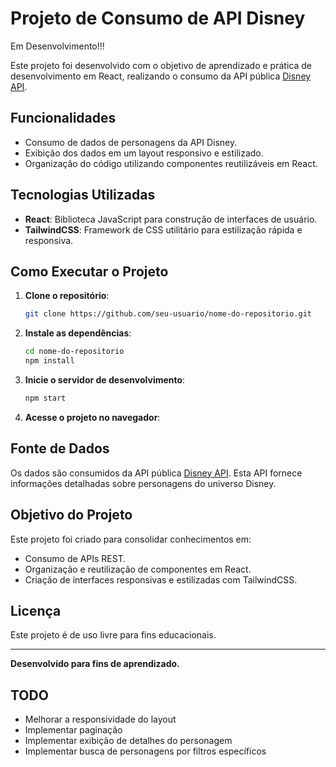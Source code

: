 # Projeto de Consumo de API Disney 
Em Desenvolvimento!!!

Este projeto foi desenvolvido com o objetivo de aprendizado e prática de desenvolvimento em React, realizando o consumo da API pública [Disney API](https://disneyapi.dev/).

## Funcionalidades

- Consumo de dados de personagens da API Disney.
- Exibição dos dados em um layout responsivo e estilizado.
- Organização do código utilizando componentes reutilizáveis em React.

## Tecnologias Utilizadas

- **React**: Biblioteca JavaScript para construção de interfaces de usuário.
- **TailwindCSS**: Framework de CSS utilitário para estilização rápida e responsiva.

## Como Executar o Projeto

1. **Clone o repositório**:

   ```bash
   git clone https://github.com/seu-usuario/nome-do-repositorio.git
   ```

2. **Instale as dependências**:

   ```bash
   cd nome-do-repositorio
   npm install
   ```

3. **Inicie o servidor de desenvolvimento**:

   ```bash
   npm start
   ```

4. **Acesse o projeto no navegador**:

## Fonte de Dados

Os dados são consumidos da API pública [Disney API](https://disneyapi.dev/). Esta API fornece informações detalhadas sobre personagens do universo Disney.

## Objetivo do Projeto

Este projeto foi criado para consolidar conhecimentos em:

- Consumo de APIs REST.
- Organização e reutilização de componentes em React.
- Criação de interfaces responsivas e estilizadas com TailwindCSS.

## Licença

Este projeto é de uso livre para fins educacionais.

---

**Desenvolvido para fins de aprendizado.**

## TODO

- Melhorar a responsividade do layout
- Implementar paginação
- Implementar exibição de detalhes do personagem
- Implementar busca de personagens por filtros específicos
